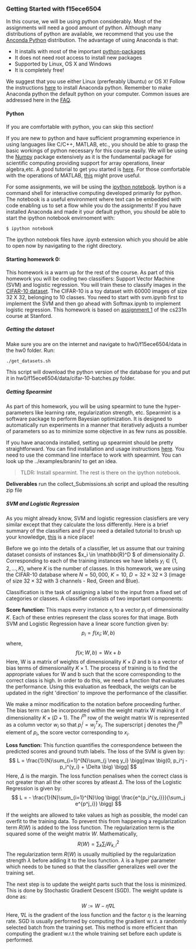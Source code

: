 ### Getting Started with f15ece6504 

In this course, we will be using python considerably. Most of the assignments will need a good amount of python. Although many distributions of python are available, we recommend that you use the [Anconda Python](https://store.continuum.io/cshop/anaconda/) distribution. The advantage of using Anaconda is that: 
- It installs with most of the important [python-packages](http://docs.continuum.io/anaconda/pkg-docs)
- It does not need root access to install new packages 
- Supported by Linux, OS X and Windows
- It is completely free! 

We suggest that you use either Linux (prerferably Ubuntu) or OS X! 
Follow the instructions [here](http://docs.continuum.io/anaconda/install) to install Anaconda python. Remember to make Anaconda python the default python on your computer. Common issues are addressed here in the  [FAQ](http://docs.continuum.io/anaconda/faq). 

#### Python 
If you are comfortable with python, you can skip this section! 

If you are new to python and have sufficient programming experience in using languages like C/C++, MATLAB, etc., you should be able to grasp the basic workings of python necessary for this course easily. We will be using the [Numpy](http://www.numpy.org/) package extensively as it is the fundamental package for scientific computing providing support for array operations, linear algebra,etc. A good tutorial to get you started is [here](http://cs231n.github.io/python-numpy-tutorial/). For those comfortable with the operations of MATLAB, [this](http://sebastianraschka.com/Articles/2014_matlab_vs_numpy.html) might prove useful. 

For some assignments, we will be using the [ipython notebook](http://ipython.org/notebook.html). Ipython is a command shell for interactive computing developed primarily for python. The notebook is a useful environment where text can be embedded with code enabling us to set a flow while you do the assignments! If you have installed Anaconda and made it your default python, you should be able to start the ipython notebook envirnoment with:

```sh
$ ipython notebook
```
The ipython notebook files have .ipynb extension which you should be able to open now by navigating to the right directory. 

#### Starting homework 0:
This homework is a warm up for the rest of the course. As part of this homework you will be coding two classifiers: Support Vector Machine (SVM) and logistic regression. You will train these to classify images in the [CIFAR-10 dataset](http://www.cs.toronto.edu/~kriz/cifar.html). The CIFAR-10 is a toy dataset with 60000 images of size 32 X 32, belonging to 10 classes. You need to start with svm.ipynb first to implement the SVM and then go ahead with Softmax.ipynb to implement logistic regression. 
This homework is based on [assignment 1](http://cs231n.github.io/assignment1/) of the cs231n course at Stanford. 

##### Getting the dataset
Make sure you are on the internet and navigate to hw0/f15ece6504/data in the hw0 folder. Run:
```sh
./get_datasets.sh
```
This script will download the python version of the database for you and put it in hw0/f15ece6504/data/cifar-10-batches.py folder. 

##### Getting Spearmint
As part of this homework, you will be using spearmint to tune the hyper-parameters like learning rate, regularization strength, etc. Spearmint is a software package to perform Bayesian optimization. It is designed to automatically run experiments in a manner that iteratively adjusts a number of parameters so as to minimize some objective in as few runs as possible. 

If you have anaconda installed, setting up spearmint should be pretty straightforward. You can find installation and usage instructions [here](https://github.com/HIPS/Spearmint). You need to use the command line interface to work with spearmint. You can look up the ../examples/branin/ to get an idea. 

> TLDR: Install spearmint. The rest is there on the ipython notebook. 

**Deliverables**
run the collect_Submissions.sh script and upload the resulting zip file

##### SVM and Logistic Regression
As you might already know, SVM and logistic regression clasisfiers are very similar except that they calculate the loss differently. Here is a brief summary of the classifiers and if you need a detailed tutorial to brush up your knowledge, [this](http://cs231n.github.io/linear-classify/) is a nice place!

Before we go into the details of a classifier, let us assume that our training dataset consists of instances $x_i \in \mathbb{R}^D $ of dimensionality $D$. Corresponding to each of the training instances 
we have labels $y_i \in \{1,2,\dotsc ,K \}$, where $K$ is the number of classes. In this homework, we are using the CIFAR-10 database where $N=50,000$, $K=10$, $D= 32 \times 32 \times 3$ (image of size  $32 \times 32$ with $3$ channels - Red, Green and Blue). 

Classification is the task of assigning a label to the input from a fixed set of categories or classes. A classifier consists of two important components:

**Score function:** This maps every instance $x_i$ to a vector $p_i$ of dimensionality $K$. Each of these entries represent the class scores for that image. Both SVM and Logistic Regression have a linear score function given by:
$$
p_i = f(x_i;W,b)
$$
where, 
$$ 
f(x;W,b) = Wx + b
$$
Here, W is a matrix of weights of dimensionality $K \times D$ and b is a vector of bias terms of dimensionality $K \times 1$. The process of training is to find the appropriate values for W and b such that the score corresponding to the correct class is high. In order to do this, we need a function that evaluates the performance. Using this evaluation as feedback, the weigts can be updated in the right 'direction' to improve the performance of the classifier. 

We make a minor modification to the notation before proceeding further. The bias term can be incorporated within the weight matrix W making it of dimensionality $K \times (D+1)$. The $i^{th}$ row of the weight matrix W is represented as a column vector $w_i$ so that $p_i^j = w_j^Tx_i$. The superscript j denotes the $j^{th}$ element of $p_i$, the score vector corresponding to $x_i$. 

**Loss function:** This function quantifies the correspondence between the predicted scores and ground truth labels. 
The loss of the SVM is given by:
$$
L = \frac{1}{N}\sum_{i=1}^{N}\sum_{j \neq y_i} \bigg[max \big(0, p_i^j - p_i^{y_i} + \Delta \big) \bigg]
$$
Here, $\Delta$ is the margin. The loss function penalises when the correct class is not greater than all the other scores by atleast $\Delta$.
The loss of the Logistic Regression is given by:
$$
L = - \frac{1}{N}\sum_{i=1}^{N}\log \bigg( \frac{e^{p_i^{y_i}}}{\sum_j e^{p^j_i}} \bigg)
$$ 

If the weights are allowed to take values as high as possible, the model can overfit to the training data. To prevent this from happening a regularization term $R(W)$ is added to the loss function. The regularization term is the squared some of the weight matrix $W$. Mathematically,
$$
R(W) = \sum_{k}\sum_{l}W_{k,l}^2
$$
The regularization term $R(W)$ is usually multiplied by the regularization strength $\lambda$ before adding it to the loss function. $\lambda$ is a hyper parameter which needs to be tuned so that the classifier generalizes well over the training set. 

The next step is to update the weight parts such that the loss is minimized. This is done by Stochastic Gradient Descent (SGD). The weight update is done as:
$$
W := W - \eta \nabla L
$$
Here, $\nabla L$ is the gradient of the loss function and the factor $\eta$ is the learning rate. SGD is usually performed by computing the gradient w.r.t. a randomly selected batch from the training set.
This method is more efficient than computing the gradient w.r.t the whole training set before each update is performed. 

